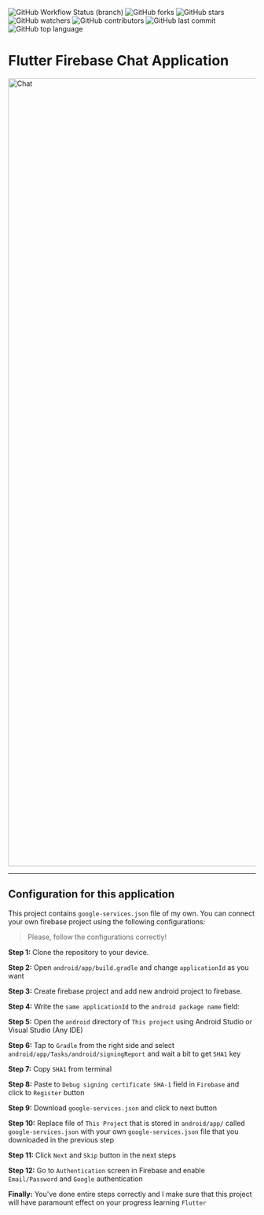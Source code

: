 ![GitHub Workflow Status (branch)](https://img.shields.io/github/workflow/status/iamnijat/firebase-authentication/Flutter%20CI/master)
![GitHub forks](https://img.shields.io/github/forks/iamnijat/firebase-authentication)
![GitHub stars](https://img.shields.io/github/stars/iamnijat/firebase-authentication)
![GitHub watchers](https://img.shields.io/github/watchers/iamnijat/firebase-authentication)
![GitHub contributors](https://img.shields.io/github/contributors/iamnijat/firebase-authentication)
![GitHub last commit](https://img.shields.io/github/last-commit/iamnijat/firebase-authentication)
![GitHub top language](https://img.shields.io/github/languages/top/iamnijat/firebase-authentication)

# Flutter Firebase Chat Application

<img width="1600" alt="Chat" src="https://user-images.githubusercontent.com/42466886/138917811-b6e7783e-bdcd-4d24-9fee-89bbf4aa3326.png">

-------

## Configuration for this application

This project contains `google-services.json` file of my own. You can connect your own firebase project using the following configurations:

> Please, follow the configurations correctly!

**Step 1:** Clone the repository to your device.

**Step 2:** Open `android/app/build.gradle` and change `applicationId` as you want

**Step 3:** Create firebase project and add new android project to firebase.

**Step 4:** Write the `same applicationId` to the `android package name` field:

**Step 5:** Open the `android` directory of `This project` using Android Studio or Visual Studio (Any IDE)

**Step 6:** Tap to `Gradle` from the right side and select `android/app/Tasks/android/signingReport` and wait a bit to get `SHA1` key

**Step 7:** Copy `SHA1` from terminal

**Step 8:** Paste to `Debug signing certificate SHA-1` field in `Firebase` and click to `Register` button

**Step 9:** Download `google-services.json` and click to next button

**Step 10:** Replace file of `This Project` that is stored in `android/app/` called `google-services.json` with your own `google-services.json` file that you downloaded in the previous step

**Step 11:** Click `Next` and `Skip` button in the next steps

**Step 12:** Go to `Authentication` screen in Firebase and enable `Email/Password` and `Google` authentication

**Finally:** You've done entire steps correctly and I make sure that this project will have paramount effect on your progress learning `Flutter`


